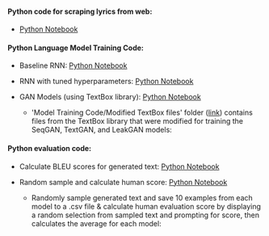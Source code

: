 #### Python code for scraping lyrics from web: 
- <a href="/Data Collection Code/WebScraping_SongLyrics.ipynb">Python Notebook</a>


#### Python Language Model Training Code:
- Baseline RNN: <a href="/Model Training Code/Baseline_RNN.ipynb">Python Notebook</a>
	
- RNN with tuned hyperparameters: <a href="/Model Training Code/RNN.ipynb">Python Notebook</a>
	
- GAN Models (using TextBox library): <a href="/Model Training Code/GANs_with_Textbox_lib.ipynb">Python Notebook</a>
 	
	- 'Model Training Code/Modified TextBox files' folder (<a href="https://github.com/zstrathe/zstrathe.github.io/tree/master/code/cis732/Python%20Code/Model%20Training%20Code/Modified%20TextBox%20files)">link</a>) contains files from the TextBox library that were modified for training the SeqGAN, TextGAN, and LeakGAN models: 


#### Python evaluation code:
- Calculate BLEU scores for generated text: <a href="/Text Sampling and Evaluation Code/bleu_evaluation.ipynb">Python Notebook</a>

- Random sample and calculate human score: <a href="/Text Sampling and Evaluation Code/select_and_evaluate.ipynb">Python Notebook</a>
	- Randomly sample generated text and save 10 examples from each model to a .csv file & calculate human evaluation score by displaying a random selection from sampled text and prompting for score, then calculates the average for each model:
	 

